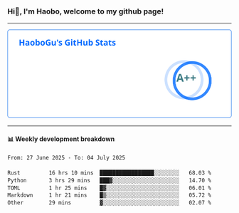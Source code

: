 <!--<h2 align="center"> Hi👋, I'm Haobo, welcome to my github page! </h2>-->
### Hi👋, I'm Haobo, welcome to my github page!
-------

<img href="https://github.com/HaoboGu" src="assets/stats.svg" alt="github stats" /> 

-------

#### 📊 **Weekly development breakdown**
<!--START_SECTION:waka-->

```txt
From: 27 June 2025 - To: 04 July 2025

Rust         16 hrs 10 mins  █████████████████░░░░░░░░   68.03 %
Python       3 hrs 29 mins   ███▓░░░░░░░░░░░░░░░░░░░░░   14.70 %
TOML         1 hr 25 mins    █▓░░░░░░░░░░░░░░░░░░░░░░░   06.01 %
Markdown     1 hr 21 mins    █▒░░░░░░░░░░░░░░░░░░░░░░░   05.72 %
Other        29 mins         ▓░░░░░░░░░░░░░░░░░░░░░░░░   02.07 %
```

<!--END_SECTION:waka-->
<!--
backup url: https://github-readme-status-dusky-ten.vercel.app/api?username=HaoboGu&count_private=true&show_icons=true&theme=transparent&border_color=2f80ed
-->
<!--
**HaoboGu/HaoboGu** is a ✨ _special_ ✨ repository because its `README.md` (this file) appears on your GitHub profile.

Here are some ideas to get you started:

- 🔭 I’m currently working on AI-assisted programming tools
- 🌱 I’m currently learning ...
- 👯 I’m looking to collaborate on ...
- 🤔 I’m looking for help with ...
- 💬 Ask me about ...
- 📫 How to reach me: ...
- 😄 Pronouns: ...
- ⚡ Fun fact: ...
-->
